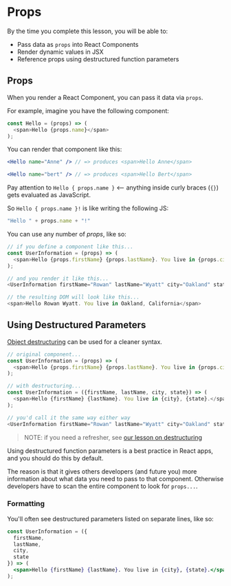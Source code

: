 # Props

By the time you complete this lesson, you will be able to:

- Pass data as `props` into React Components
- Render dynamic values in JSX
- Reference props using destructured function parameters

## Props

When you render a React Component, you can pass it data via `props`.

For example, imagine you have the following component:

```javascript
const Hello = (props) => (
  <span>Hello {props.name}</span>
);
```

You can render that component like this:

```jsx
<Hello name="Anne" /> // => produces <span>Hello Anne</span>

<Hello name="bert" /> // => produces <span>Hello Bert</span>
```

Pay attention to `Hello { props.name }` <-- anything inside curly braces (`{}`) gets evaluated as JavaScript.

So `Hello { props.name }!` is like writing the following JS:

```js
"Hello " + props.name + "!"
```

You can use any number of *props*, like so:

```javascript
// if you define a component like this...
const UserInformation = (props) => (
  <span>Hello {props.firstName} {props.lastName}. You live in {props.city}, {props.state}</span>
);

// and you render it like this...
<UserInformation firstName="Rowan" lastName="Wyatt" city="Oakland" state="California" />

// the resulting DOM will look like this...
<span>Hello Rowan Wyatt. You live in Oakland, California</span>
```

## Using Destructured Parameters

[Object destructuring](https://developer.mozilla.org/en-US/docs/Web/JavaScript/Reference/Operators/Destructuring_assignment#Pulling_fields_from_objects_passed_as_function_parameter) can be used for a cleaner syntax.

```javascript
// original component...
const UserInformation = (props) => (
  <span>Hello {props.firstName} {props.lastName}. You live in {props.city}, {props.state}</span>
);

// with destructuring...
const UserInformation = ({firstName, lastName, city, state}) => (
  <span>Hello {firstName} {lastName}. You live in {city}, {state}.</span>
);

// you'd call it the same way either way
<UserInformation firstName="Rowan" lastName="Wyatt" city="Oakland" state="California" />
```

> NOTE: if you need a refresher, see [our lesson on destructuring](/modern-javascript/destructuring-parameters.md)

Using destructured function parameters is a best practice in React apps, and you should do this by default.

The reason is that it gives others developers (and future you) more information about what data you need to pass to that component.  Otherwise developers have to scan the entire component to look for `props...`.

### Formatting

You'll often see destructured parameters listed on separate lines, like so:

```jsx
const UserInformation = ({
  firstName,
  lastName,
  city,
  state
}) => (
  <span>Hello {firstName} {lastName}. You live in {city}, {state}.</span>
);
```